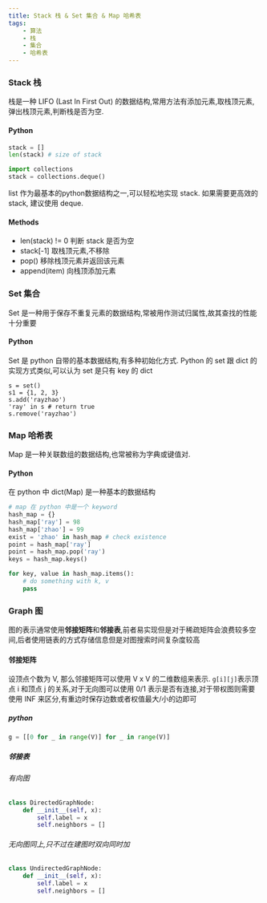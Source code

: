 ```yaml
---
title: Stack 栈 & Set 集合 & Map 哈希表
tags: 
	- 算法
	- 栈 
	- 集合
	- 哈希表
---
```


### Stack 栈

栈是一种 LIFO (Last In First Out) 的数据结构,常用方法有添加元素,取栈顶元素,弹出栈顶元素,判断栈是否为空.

#### Python

```python
stack = []
len(stack) # size of stack

import collections
stack = collections.deque()
```

list 作为最基本的python数据结构之一,可以轻松地实现 stack. 如果需要更高效的 stack, 建议使用 deque.

#### Methods

- len(stack) != 0 判断 stack 是否为空
- stack[-1] 取栈顶元素,不移除
- pop() 移除栈顶元素并返回该元素
- append(item) 向栈顶添加元素
<!-- more -->

### Set 集合

Set 是一种用于保存不重复元素的数据结构,常被用作测试归属性,故其查找的性能十分重要

#### Python

Set 是 python 自带的基本数据结构,有多种初始化方式. Python 的 set 跟 dict 的 实现方式类似,可以认为 set 是只有 key 的 dict

```pyton
s = set()
s1 = {1, 2, 3}
s.add('rayzhao')
'ray' in s # return true
s.remove('rayzhao')
```

### Map 哈希表

Map 是一种关联数组的数据结构,也常被称为字典或键值对.

#### Python

在 python 中 dict(Map) 是一种基本的数据结构

```python
# map 在 python 中是一个 keyword
hash_map = {}
hash_map['ray'] = 98
hash_map['zhao'] = 99
exist = 'zhao' in hash_map # check existence
point = hash_map['ray']
point = hash_map.pop('ray')
keys = hash_map.keys()

for key, value in hash_map.items():
    # do something with k, v
    pass
```

### Graph 图

图的表示通常使用**邻接矩阵**和**邻接表**,前者易实现但是对于稀疏矩阵会浪费较多空间,后者使用链表的方式存储信息但是对图搜索时间复杂度较高

#### 邻接矩阵

设顶点个数为 V, 那么邻接矩阵可以使用 V x V 的二维数组来表示. `g[i][j]`表示顶点 i 和顶点 j 的关系,对于无向图可以使用 0/1 表示是否有连接,对于带权图则需要使用 INF 来区分,有重边时保存边数或者权值最大/小的边即可

##### python

```python
g = [[0 for _ in range(V)] for _ in range(V)]
```

##### 邻接表

###### 有向图

```python
class DirectedGraphNode:
    def __init__(self, x):
        self.label = x
        self.neighbors = []
```

###### 无向图同上,只不过在建图时双向同时加

```python
class UndirectedGraphNode:
	def __init__(self, x):
		self.label = x
        self.neighbors = []
```


